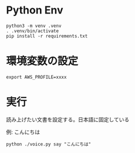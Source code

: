 # Python Env

```
python3 -m venv .venv
. .venv/bin/activate
pip install -r requirements.txt
```

# 環境変数の設定

```
export AWS_PROFILE=xxxx
```

# 実行

読み上げたい文書を設定する。日本語に固定している

例: こんにちは

```
python ./voice.py say "こんにちは"
```
